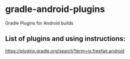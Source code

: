 # gradle-android-plugins
Gradle Plugins for Android builds

## List of plugins and using instructions: 
https://plugins.gradle.org/search?term=io.freefair.android

